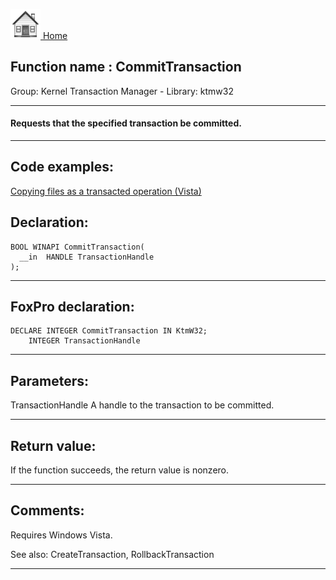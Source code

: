 [<img src="../../images/home.png"> Home ](https://github.com/VFPX/Win32API)  

## Function name : CommitTransaction
Group: Kernel Transaction Manager - Library: ktmw32    
***  


#### Requests that the specified transaction be committed.
***  


## Code examples:
[Copying files as a transacted operation (Vista)](../../samples/sample_540.md)  

## Declaration:
```foxpro  
BOOL WINAPI CommitTransaction(
  __in  HANDLE TransactionHandle
);  
```  
***  


## FoxPro declaration:
```foxpro  
DECLARE INTEGER CommitTransaction IN KtmW32;
	INTEGER TransactionHandle  
```  
***  


## Parameters:
TransactionHandle 
A handle to the transaction to be committed.
  
***  


## Return value:
If the function succeeds, the return value is nonzero.  
***  


## Comments:
Requires Windows Vista.  
  
See also: CreateTransaction, RollbackTransaction   
  
***  

